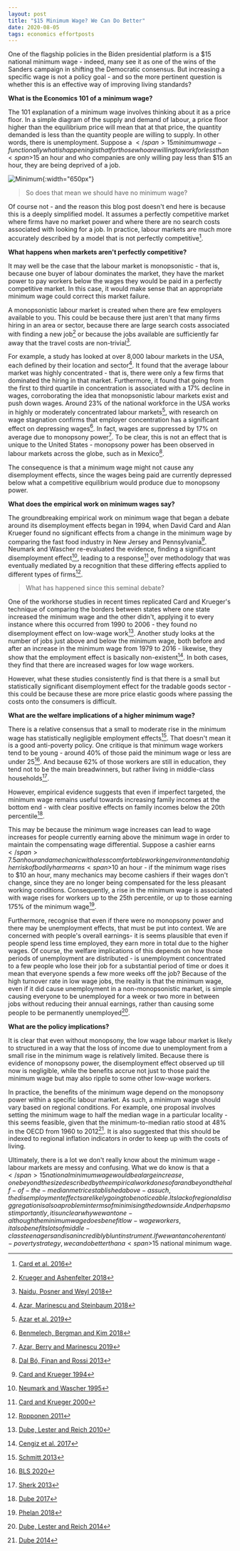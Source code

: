 ```yaml
---
layout: post
title: "$15 Minimum Wage? We Can Do Better"
date: 2020-08-05
tags: economics effortposts
---
```


One of the flagship policies in the Biden presidential platform is a <span>$</span>15 national minimum wage - indeed, many see it as one of the wins of the Sanders campaign in shifting the Democratic consensus. But increasing a specific wage is not a policy goal - and so the more pertinent question is whether this is an effective way of improving living standards?

**What is the Economics 101 of a minimum wage?**

The 101 explanation of a minimum wage involves thinking about it as a price floor. In a simple diagram of the supply and demand of labour, a price floor higher than the equilibrium price will mean that at that price, the quantity demanded is less than the quantity people are willing to supply. In other words, there is unemployment. Suppose a <span>$</span>15 minimum wage -  functionally what is happening is that for those who are willing to work for less than <span>$</span>15 an hour and who companies are only willing pay less than <span>$</span>15 an hour, they are being deprived of a job.

![Minimum](/assets/Minimumwage.png){:width="650px"}

> So does that mean we should have no minimum wage?

Of course not - and the reason this blog post doesn't end here is because this is a deeply simplified model. It assumes a perfectly competitive market where firms have no market power and where there are no search costs associated with looking for a job. In practice, labour markets are much more accurately described by a model that is not perfectly competitive[^D].

[^D]: [Card et al. 2016](http://ftp.iza.org/dp9850.pdf)

**What happens when markets aren't perfectly competitive?**

It may well be the case that the labour market is monopsonistic - that is, because one buyer of labour dominates the market, they have the market power to pay workers below the wages they would be paid in a perfectly competitive market. In this case, it would make sense that an appropriate minimum wage could correct this market failure.

A monopsonistic labour market is created when there are few employers available to you. This could be because there just aren't that many firms hiring in an area or sector, because there are large search costs associated with finding a new job[^F] or because the jobs available are sufficiently far away that the travel costs are non-trivial[^E].

[^F]: [Krueger and Ashenfelter 2018](https://www.nber.org/papers/w24831)
[^E]: [Naidu, Posner and Weyl 2018](https://papers.ssrn.com/sol3/papers.cfm?abstract_id=3129221)

For example, a study has looked at over 8,000 labour markets in the USA, each defined by their location and sector[^1]. It found that the average labour market was highly concentrated - that is, there were only a few firms that dominated the hiring in that market. Furthermore, it found that going from the first to third quartile in concentration is associated with a 17% decline in wages, corroborating the idea that monopsonistic labour markets exist and push down wages. Around 23% of the national workforce in the USA works in highly or moderately concentrated labour markets[^A], with research on wage stagnation confirms that employer concentration has a significant effect on depressing wages[^B]. In fact, wages are suppressed by 17% on average due to monopsony power[^G]. To be clear, this is not an effect that is unique to the United States - monopsony power has been observed in labour markets across the globe, such as in Mexico[^C].

[^1]: [Azar, Marinescu and Steinbaum 2018](https://papers.ssrn.com/sol3/papers.cfm?abstract_id=3088767)
[^A]: [Azar et al. 2019](https://www.nber.org/papers/w24395)
[^B]: [Benmelech, Bergman and Kim 2018](https://www.nber.org/papers/w24307)
[^G]: [Azar, Berry and Marinescu 2019](https://papers.ssrn.com/sol3/papers.cfm?abstract_id=3456277)
[^C]: [Dal Bó, Finan and Rossi 2013](https://eml.berkeley.edu/~ffinan/Finan_StateCap.pdf)

The consequence is that a minimum wage might not cause any disemployment effects, since the wages being paid are currently depressed below what a competitive equilibrium would produce due to monopsony power.

**What does the empirical work on minimum wages say?**

The groundbreaking empirical work on minimum wage that began a debate around its disemployment effects began in 1994, when David Card and Alan Krueger found no significant effects from a change in the minimum wage by comparing the fast food industry in New Jersey and Pennsylvania[^2]. Neumark and Wascher re-evaluated the evidence, finding a significant disemployment effect[^3], leading to a response[^4] over methodology that was eventually mediated by a recognition that these differing effects applied to different types of firms[^5]. 

[^2]: [Card and Krueger 1994](https://davidcard.berkeley.edu/papers/njmin-aer.pdf)
[^3]: [Neumark and Wascher 1995](https://www.nber.org/papers/w5224)
[^4]: [Card and Krueger 2000](https://www.jstor.org/stable/2677856)
[^5]: [Ropponen 2011](https://doi.org/10.1002/jae.1258)

> What has happened since this seminal debate?

One of the workhorse studies in recent times replicated Card and Krueger's technique of comparing the borders between states where one state increased the minimum wage and the other didn't, applying it to every instance where this occurred from 1990 to 2006 - they found no disemployment effect on low-wage work[^6]. Another study looks at the number of jobs just above and below the minimum wage, both before and after an increase in the minimum wage from 1979 to 2016 - likewise, they show that the employment effect is basically non-existent[^7]. In both cases, they find that there are increased wages for low wage workers.

[^6]: [Dube, Lester and Reich 2010](https://escholarship.org/uc/item/86w5m90m)
[^7]: [Cengiz et al. 2017](https://www.sole-jole.org/17722.pdf)

However, what these studies consistently find is that there is a small but statistically significant disemployment effect for the tradable goods sector - this could be because these are more price elastic goods where passing the costs onto the consumers is difficult.

**What are the welfare implications of a higher minimum wage?**

There is a relative consensus that a small to moderate rise in the minimum wage has statistically negligible employment effects[^J]. That doesn't mean it is a good anti-poverty policy. One critique is that minimum wage workers tend to be young - around 40% of those paid the minimum wage or less are under 25[^L]. And because 62% of those workers are still in education, they tend not to be the main breadwinners, but rather living in middle-class households[^M].

[^J]: [Schmitt 2013](https://cepr.net/documents/publications/min-wage-2013-02.pdf)
[^L]: [BLS 2020](https://www.bls.gov/opub/reports/minimum-wage/2019/home.htm)
[^M]: [Sherk 2013](http://thf_media.s3.amazonaws.com/2013/pdf/ib3866.pdf)
 
However, empirical evidence suggests that even if imperfect targeted, the minimum wage remains useful towards increasing family incomes at the bottom end - with clear positive effects on family incomes below the 20th percentile[^H].
[^H]: [Dube 2017](http://ftp.iza.org/dp10572.pdf)

This may be because the minimum wage increases can lead to wage increases for people currently earning above the minimum wage in order to maintain the compensating wage differential. Suppose a cashier earns <span>$</span>7.5 an hour and a mechanic with a less comfortable working environment and a higher risk of bodily harm earns <span>$</span>10 an hour - if the minimum wage rises to <span>$</span>10 an hour, many mechanics may become cashiers if their wages don't change, since they are no longer being compensated for the less pleasant working conditions. Consequently, a rise in the minimum wage is associated with wage rises for workers up to the 25th percentile, or up to those earning 175% of the minimum wage[^I].

[^I]: [Phelan 2018](https://doi.org/10.1086/702651)

Furthermore, recognise that even if there were no monopsony power and there may be unemployment effects, that must be put into context. We are concerned with people's overall earnings- it is seems plausible that even if people spend less time employed, they earn more in total due to the higher wages. Of course, the welfare implications of this depends on how those periods of unemployment are distributed - is unemployment concentrated to a few people who lose their job for a substantial period of time or does it mean that everyone spends a few more weeks off the job? Because of the high turnover rate in low wage jobs, the reality is that the minimum wage, even if it did cause unemployment in a non-monopsonistic market, is simple causing everyone to be unemployed for a week or two more in between jobs without reducing their annual earnings, rather than causing some people to be permanently unemployed[^K].

[^K]: [Dube, Lester and Reich 2014](https://arindube.files.wordpress.com/2014/11/dlr2r3_fullpaper.pdf)

**What are the policy implications?**

It is clear that even without monopsony, the low wage labour market is likely to structured in a way that  the loss of income due to unemployment from a small rise in the minimum wage is relatively limited. Because there is evidence of monopsony power, the disemployment effect observed up till now is negligible, while the benefits accrue not just to those paid the minimum wage but may also ripple to some other low-wage workers. 

In practice, the benefits of the minimum wage depend on the monopsony power within a specific labour market. As such, a minimum wage should vary based on regional conditions. For example, one proposal involves setting the minimum wage to half the median wage in a particular locality - this seems feasible, given that the minimum-to-median ratio stood at 48% in the OECD from 1960 to 2012[^N]. It is also suggested that this should be indexed to regional inflation indicators in order to keep up with the costs of living.

[^N]: [Dube 2014](https://www.hamiltonproject.org/assets/legacy/files/downloads_and_links/state_local_minimum_wage_policy_dube.pdf)

Ultimately, there is a lot we don't really know about the minimum wage - labour markets are messy and confusing. What we do know is that a <span>$</span>15 national minimum wage would be a large increase, one beyond the size described by the empirical work done so far and beyond the half-of-the-median metric established above - as such, the disemployment effects are likely going to be noticeable. Its lack of regional disaggregation is also a problem in terms of minimising the downside. And perhaps most importantly, it is unclear why we want one - although the minimum wage does benefit low-wage workers, it also benefits lots of middle-class teenagers and is an incredibly blunt instrument. If we want an coherent anti-poverty strategy, we can do better than a <span>$</span>15 national minimum wage.





